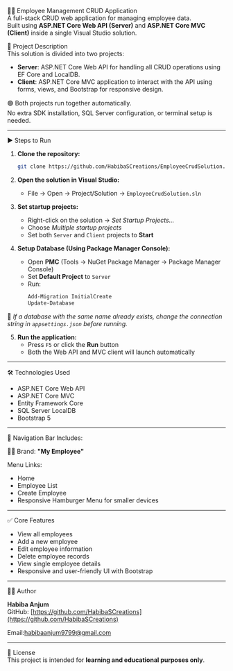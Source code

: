 
👩‍💼 Employee Management CRUD Application  
A full-stack CRUD web application for managing employee data.  
Built using **ASP.NET Core Web API (Server)** and **ASP.NET Core MVC (Client)** inside a single Visual Studio solution.

🧾 Project Description  
This solution is divided into two projects:

- **Server**: ASP.NET Core Web API for handling all CRUD operations using EF Core and LocalDB.  
- **Client**: ASP.NET Core MVC application to interact with the API using forms, views, and Bootstrap for responsive design.

🟢 Both projects run together automatically.  
No extra SDK installation, SQL Server configuration, or terminal setup is needed.

---

▶️ Steps to Run

1. **Clone the repository:**
   ```bash
   git clone https://github.com/HabibaSCreations/EmployeeCrudSolution.git
   ```

2. **Open the solution in Visual Studio:**
   - File → Open → Project/Solution → `EmployeeCrudSolution.sln`

3. **Set startup projects:**
   - Right-click on the solution → *Set Startup Projects...*
   - Choose *Multiple startup projects*
   - Set both `Server` and `Client` projects to **Start**

4. **Setup Database (Using Package Manager Console):**
   - Open **PMC** (Tools → NuGet Package Manager → Package Manager Console)
   - Set **Default Project** to `Server`
   - Run:
     ```powershell
     Add-Migration InitialCreate
     Update-Database
     ```

📝 *If a database with the same name already exists, change the connection string in `appsettings.json` before running.*

5. **Run the application:**
   - Press `F5` or click the **Run** button  
   - Both the Web API and MVC client will launch automatically

---

🛠️ Technologies Used

- ASP.NET Core Web API  
- ASP.NET Core MVC  
- Entity Framework Core  
- SQL Server LocalDB  
- Bootstrap 5

---

🔗 Navigation Bar Includes:

👩‍💼 Brand: **"My Employee"**

Menu Links:
- Home  
- Employee List  
- Create Employee  
- Responsive Hamburger Menu for smaller devices

---

✅ Core Features

- View all employees  
- Add a new employee  
- Edit employee information  
- Delete employee records  
- View single employee details  
- Responsive and user-friendly UI with Bootstrap

---

🧑‍💻 Author

**Habiba Anjum**  
GitHub: [https://github.com/HabibaSCreations](https://github.com/HabibaSCreations)

Email:habibaanjum9799@gmail.com

---

📝 License  
This project is intended for **learning and educational purposes only**.
